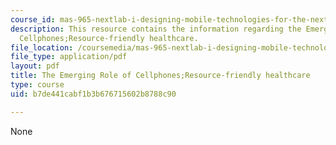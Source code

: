 ```yaml
---
course_id: mas-965-nextlab-i-designing-mobile-technologies-for-the-next-billion-users-fall-2008
description: This resource contains the information regarding the Emerging Role of
  Cellphones;Resource-friendly healthcare.
file_location: /coursemedia/mas-965-nextlab-i-designing-mobile-technologies-for-the-next-billion-users-fall-2008/b7de441cabf1b3b676715602b8788c90_MITMAS_965F08_lec14.pdf
file_type: application/pdf
layout: pdf
title: The Emerging Role of Cellphones;Resource-friendly healthcare
type: course
uid: b7de441cabf1b3b676715602b8788c90

---
```

None
